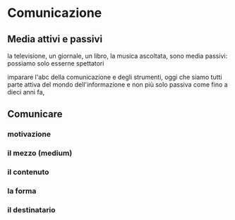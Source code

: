 # Comunicazione

## Media attivi e passivi
la televisione, un giornale, un libro, la musica ascoltata, sono media passivi: possiamo solo esserne spettatori

imparare l'abc della comunicazione e degli strumenti, oggi che siamo tutti parte attiva del mondo dell'informazione e non più solo passiva come fino a dieci anni fa, 

## Comunicare
### motivazione

### il mezzo (medium)

### il contenuto

### la forma

### il destinatario


